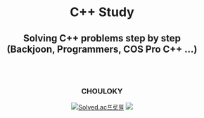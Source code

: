 <div align="center">
  
# C++ Study
Solving C++ problems step by step<br>
(Backjoon, Programmers, COS Pro C++ ...)
<br><br><br>
---
### CHOULOKY

[![Solved.ac프로필](http://mazassumnida.wtf/api/v2/generate_badge?boj=PPAGNIN)](https://solved.ac/PPAGNIN)
<img src="http://mazandi.herokuapp.com/api?handle=PPAGNIN&theme=warm"/><br>
</div>


<!--<img align="right" width="23" src="https://github.com/seondal/seondal/assets/75469131/f3735e2a-2fb1-4e7f-bbea-81f5698213b0" />-->

<!-- ![code](https://img.shields.io/badge/Code-C++-%2300599C.svg?logo=c%2B%2B&logoColor=white)
![code](https://img.shields.io/badge/Code-C%23-%23239120.svg?logo=csharp&logoColor=white)<br>
![Unity](https://img.shields.io/badge/Engine-unity-%23000000.svg?style=for-the-badge&logo=unity&logoColor=white)

[![Solved.ac프로필](http://mazassumnida.wtf/api/v2/generate_badge?boj=PPAGNIN)](https://solved.ac/PPAGNIN)
<img src="http://mazandi.herokuapp.com/api?handle=PPAGNIN&theme=warm"/><br>
[![Anurag's GitHub stats](https://github-readme-stats.vercel.app/api?username=CHOULOKY)](https://github.com/CHOULOKY/github-readme-stats)<br>
[![Top Langs](https://github-readme-stats.vercel.app/api/top-langs/?username=CHOULOKY)](https://github.com/CHOULOKY/github-readme-stats)
<br><br><br>
## 2. Directory structure
``` 
  |-BACKJOON           
  |  |-0. ETC         
  |  |-1. 입출력과 사칙연산
  |  |-2. 조건문
  |  |-3. 반복문
  |  |-4. 1차원 배열
  |  |-5. 문자열
  |  |-6. 심화 1
  |  |-7. 2차원 배열
  |  |-8. 일반 수학 1
  |  |-9. 약수, 배수와 소수
  |  |-10. 기하 - 직사각형과 삼각형
  |  |-11. 시간 복잡도
  |  |-12. 브루트 포스
  |  |-13. 정렬
  |  |-14. 집합과 맵
  |  |-15. 약수, 배수와 소수 2
  |  |-16. 스택, 큐, 덱
  |  |-19. 조합론
  |  |-20. 심화 2
  |  |-21. 재귀
  |  |-22. 백트래킹
  |  |-23. 동적 계획법 1
  |  |-24. 누적 합
  |  |-25. 그리디 알고리즘
  |  |-26. 분할 정복
  |  |-27. 이분 탐색
  |  |-28. 우선순위 큐
  |  |-29. 동적 계획법 2
  |  |-30. 스택 2
  |  |-31. 그래프와 순회
  |  |-32. 최단 경로
  |  |-33. 투 포인터
  |  |-34. 동적 계획법과 최단거리 역추적
  |  |-35. 트리
  |  |-36. 유니온 파인드
  |  |-37. 최소 신장 트리
  |  |-38. 트리에서의 동적 계획법
  |  |-39. 기하 2
  |  |-40. 동적 계획법 3
  |  |-41. 문자열 알고리즘 1
  |  |-42. 위상 정렬
  |  |-43. 최소 공통 조상
  |  |-44. 강한 연결 요소
  |  |-45. 세그먼트 트리
  |  |-46. 스위핑
  |  |-47. 동적 계획법 4
  |  |-48. 컨벡스 헐
  |  |-49. 이분 매칭
  |  |-50. 네트워크 플로우
  |  |-51. MCMF
  |  |-52. 어려운 구간 쿼리
  |  |-53. 더 어려운 수학
  |  |-54. 고속 푸리에 변환
  |  |-55. 문자열 알고리즘 2
  |  |-56. 세그먼트 트리 (Hard)
  |  |-57. 동적 계획법 최적화
  |
  |-Cos Pro Sample
  |  |-1급 C2 문제           
  |  |  |-1차 1급 1_initial_code.cpp
  |  |  |-...
  |  |  |-1차 1급 10_initial_code.cpp
  |  |  |-2차 1급 1_initial_code.cpp
  |  |  |-...
  |  |  |-2차 1급 10_initial_code.cpp
  |  |  |-3차 1급 1_initial_code.cpp
  |  |  |-...
  |  |  |-3차 1급 10_initial_code.cpp
  |  |  |-4차 1급 1_initial_code.cpp
  |  |  |-...
  |  |  |-4차 1급 10_initial_code.cpp
  |  |  |-5차 1급 1_initial_code.cpp
  |  |  |-...
  |  |  |-5차 1급 10_initial_code.cpp
  |  |  |-6차 1급 1_initial_code.cpp
  |  |  |-...
  |  |  |-6차 1급 10_initial_code.cpp
  |
  |-.gitignore                               
  |
  |-LICENSE                              
  |
  |-README.md
```
-->
